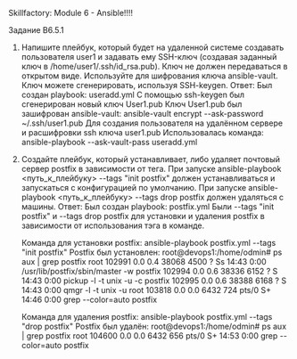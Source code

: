 Skillfactory: Module 6 - Ansible!!!!

Задание B6.5.1

1. Напишите плейбук, который будет на удаленной системе создавать пользователя user1 и задавать ему SSH-ключ (создавая заданный ключ в /home/user1/.ssh/id_rsa.pub). 
   Ключ не должен передаваться в открытом виде. Используйте для шифрования ключа ansible-vault. Ключ можете сгенерировать, используя SSH-keygen.
   Ответ:
   Был создан playbook: useradd.yml
   С помощью ssh-keygen был сгенерирован новый ключ User1.pub
   Ключ User1.pub был зашифрован ansible-vault: ansible-vault encrypt --ask-password ~/.ssh/user1.pub
   Для создания пользователя на удалённом сервере и расшифровки ssh ключа user1.pub 
   Использовалась команда: ansible-playbook --ask-vault-pass useradd.yml

2. Создайте плейбук, который устанавливает, либо удаляет почтовый сервер postfix в зависимости от тега.
   При запуске ansible-playbook <путь_к_плейбуку> --tags "init postfix" должен устанавливаться и запускаться с конфигурацией по умолчанию. 
   При запуске ansible-playbook <путь_к_плейбуку> --tags drop postfix должен удаляться с машины.
   Ответ:
   Был создан playbook: postfix.yml
   Были --tags "init postfix" и --tags drop postfix для установки и удаления postfix в зависимости от использования тэга в команде.

   Команда для установки postfix: ansible-playbook postfix.yml --tags "init postfix"
   Postfix был установлен: root@devops1:/home/odmin#  ps aux | grep postfix
                           root      102991  0.0  0.4  38068  4500 ?        Ss   14:43   0:00 /usr/lib/postfix/sbin/master -w
                           postfix   102994  0.0  0.6  38336  6152 ?        S    14:43   0:00 pickup -l -t unix -u -c
                           postfix   102995  0.0  0.6  38388  6168 ?        S    14:43   0:00 qmgr -l -t unix -u
                           root      103818  0.0  0.0   6432   724 pts/0    S+   14:46   0:00 grep --color=auto postfix

   Команда для удаления postfix: ansible-playbook postfix.yml --tags "drop postfix"
   Postfix был удалён:     root@devops1:/home/odmin# ps aux | grep postfix
                           root      104600  0.0  0.0   6432   656 pts/0    S+   14:53   0:00 grep --color=auto postfix
                                      
